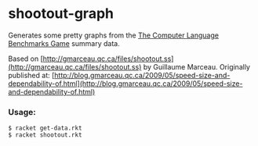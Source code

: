 shootout-graph
==============

Generates some pretty graphs from the [The Computer Language 
Benchmarks Game](http://benchmarksgame.alioth.debian.org/) summary data.

Based on [http://gmarceau.qc.ca/files/shootout.ss](http://gmarceau.qc.ca/files/shootout.ss) by Guillaume Marceau. 
Originally published at:
[http://blog.gmarceau.qc.ca/2009/05/speed-size-and-dependability-of.html](http://blog.gmarceau.qc.ca/2009/05/speed-size-and-dependability-of.html)

### Usage:
    $ racket get-data.rkt
    $ racket shootout.rkt
    
